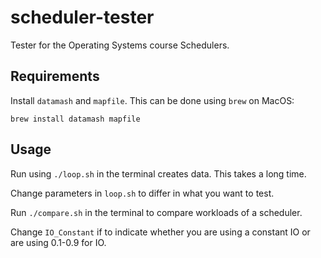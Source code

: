 # scheduler-tester
Tester for the Operating Systems course Schedulers. 

## Requirements
Install `datamash` and `mapfile`. This can be done using `brew` on MacOS:

```
brew install datamash mapfile
```

## Usage
Run using `./loop.sh` in the terminal creates data. This takes a long time. 

Change parameters in `loop.sh` to differ in what you want to test.

Run `./compare.sh` in the terminal to compare workloads of a scheduler. 

Change `IO_Constant` if to indicate whether you are using a constant IO or are using 0.1-0.9 for IO.
